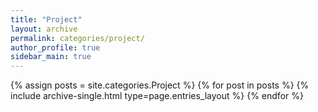 ```yaml
---
title: "Project"
layout: archive
permalink: categories/project/
author_profile: true
sidebar_main: true
---
```



{% assign posts = site.categories.Project %}
{% for post in posts %} {% include archive-single.html type=page.entries_layout %} {% endfor %}
